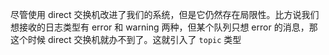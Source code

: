 尽管使用 direct 交换机改进了我们的系统，但是它仍然存在局限性。比方说我们想接收的日志类型有 error 和 warning 两种，但某个队列只想 error 的消息，那这个时候 direct 交换机就办不到了。这就引入了 `topic` 类型

